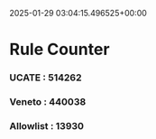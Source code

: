 2025-01-29 03:04:15.496525+00:00
# Rule Counter 
 ### UCATE : 514262

 ### Veneto : 440038

 ### Allowlist : 13930